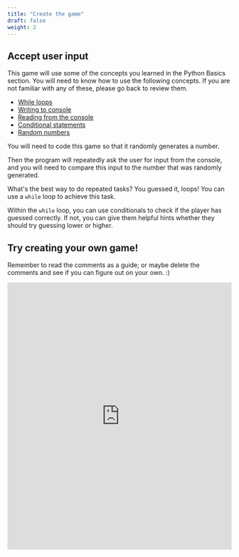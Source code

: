 ```yaml
---
title: "Create the game"
draft: false
weight: 2
---
```


## Accept user input

This game will use some of the concepts you learned in the Python Basics section.
You will need to know how to use the following concepts. If you are not familiar with any of these, please go back to review them.
- <a href="../../python-basics/loops" target="_blank">While loops</a>
- <a href="../../python-basics/python-console/writing-to-console" target="_blank">Writing to console</a>
- <a href="../../python-basics/python-console/reading-from-console" target="_blank">Reading from the console</a>
- <a href="../../python-basics/conditional-statements" target="_blank">Conditional statements</a>
- <a href="/python-guess-number/random/" target="_blank">Random numbers</a>

You will need to code this game so that it randomly generates a number.

Then the program will repeatedly ask the user for input from the console, and you will need to compare this input to the number that was randomly generated.

What's the best way to do repeated tasks? You guessed it, loops!
You can use a `while` loop to achieve this task.

Within the `while` loop, you can use conditionals to check if the player has guessed correctly.  If not, you can give them helpful hints whether they should try guessing lower or higher.

## Try creating your own game!

Remember to read the comments as a guide; or maybe delete the comments and see if you can figure out on your own. :)

<iframe height="600px" width="100%" src="https://repl.it/@nuevofoundation/python-guessnumber-try?lite=true" scrolling="no" frameborder="no" allowtransparency="true" allowfullscreen="true" sandbox="allow-forms allow-pointer-lock allow-popups allow-same-origin allow-scripts allow-modals"></iframe>